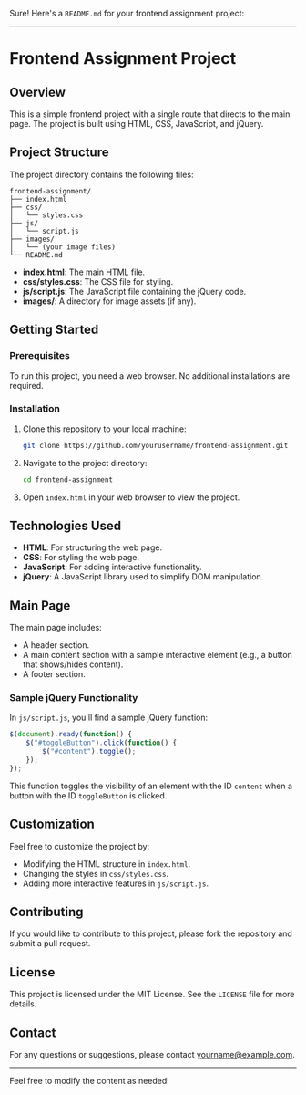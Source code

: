Sure! Here's a `README.md` for your frontend assignment project:

---

# Frontend Assignment Project

## Overview

This is a simple frontend project with a single route that directs to the main page. The project is built using HTML, CSS, JavaScript, and jQuery.

## Project Structure

The project directory contains the following files:

```
frontend-assignment/
├── index.html
├── css/
│   └── styles.css
├── js/
│   └── script.js
├── images/
│   └── (your image files)
└── README.md
```

- **index.html**: The main HTML file.
- **css/styles.css**: The CSS file for styling.
- **js/script.js**: The JavaScript file containing the jQuery code.
- **images/**: A directory for image assets (if any).

## Getting Started

### Prerequisites

To run this project, you need a web browser. No additional installations are required.

### Installation

1. Clone this repository to your local machine:
   ```bash
   git clone https://github.com/yourusername/frontend-assignment.git
   ```

2. Navigate to the project directory:
   ```bash
   cd frontend-assignment
   ```

3. Open `index.html` in your web browser to view the project.

## Technologies Used

- **HTML**: For structuring the web page.
- **CSS**: For styling the web page.
- **JavaScript**: For adding interactive functionality.
- **jQuery**: A JavaScript library used to simplify DOM manipulation.

## Main Page

The main page includes:

- A header section.
- A main content section with a sample interactive element (e.g., a button that shows/hides content).
- A footer section.

### Sample jQuery Functionality

In `js/script.js`, you'll find a sample jQuery function:

```javascript
$(document).ready(function() {
    $("#toggleButton").click(function() {
        $("#content").toggle();
    });
});
```

This function toggles the visibility of an element with the ID `content` when a button with the ID `toggleButton` is clicked.

## Customization

Feel free to customize the project by:

- Modifying the HTML structure in `index.html`.
- Changing the styles in `css/styles.css`.
- Adding more interactive features in `js/script.js`.

## Contributing

If you would like to contribute to this project, please fork the repository and submit a pull request.

## License

This project is licensed under the MIT License. See the `LICENSE` file for more details.

## Contact

For any questions or suggestions, please contact [yourname@example.com](mailto:yourname@example.com).

---

Feel free to modify the content as needed!
